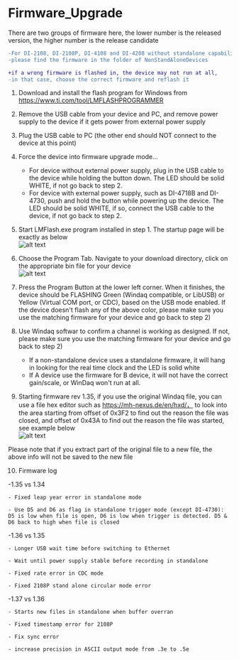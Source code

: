 # Firmware_Upgrade 

There are two groups of firmware here, the lower number is the released version, the higher number is the release candidate

```diff
-For DI-2108, DI-2108P, DI-4108 and DI-4208 without standalone capability,  
-please find the firmware in the folder of NonStandAloneDevices
```
```diff
+if a wrong firmware is flashed in, the device may not run at all,   
-in that case, choose the correct firmware and reflash it
```

1. Download and install the flash program for Windows from https://www.ti.com/tool/LMFLASHPROGRAMMER

2. Remove the USB cable from your device and PC, and remove power supply to the device if it gets power from external power supply

3. Plug the USB cable to PC (the other end should NOT connect to the device at this point)

4. Force the device into firmware upgrade mode...
   - For device without external power supply, plug in the USB cable to the device while holding the button down. The LED should be solid WHITE, if not go back to step 2.
   - For device with external power supply, such as DI-4718B and DI-4730, push and hold the button while powering up the device.  The LED should be solid WHITE, if so, connect the USB cable to the device, if not go back to step 2. 

5. Start LMFlash.exe program installed in step 1. The startup page will be exactly as below <br/>
![alt text](https://www.dataq.com/resources/repository/lmflash1.png)

6. Choose the Program Tab. Navigate to your download directory, click on the appropriate bin file for your device<br/>
![alt text](https://www.dataq.com/resources/repository/lmflash2.png)

7. Press the Program Button at the lower left corner. When it finishes, the device should be FLASHING Green (Windaq compatible, or LibUSB) or Yellow (Virtual COM port, or CDC), based on the USB mode enabled. If the device doesn't flash any of the above color, please make sure you use the matching firmware for your device and go back to step 2)

8. Use Windaq softwar to confirm a channel is working as designed. If not, please make sure you use the matching firmware for your device and go back to step 2)
   - If a non-standalone device uses a standalone firmware, it will hang in looking for the real time clock and the LED is solid white
   - If A device use the firmware for B device, it will not have the correct gain/scale, or WinDaq won't run at all.
   
9. Starting firmware rev 1.35, if you use the original Windaq file, you can use a file hex editor such as https://mh-nexus.de/en/hxd/， to look into the area starting from offset of 0x3F2 to find out the reason the file was closed, and offset of 0x43A to find out the reason the file was started, see example below <br/>
![alt text](https://www.dataq.com/resources/repository/wdq_header.png)

Please note that if you extract part of the original file to a new file, the above info will not be saved to the new file

10. Firmware log

   -1.35 vs 1.34

    - Fixed leap year error in standalone mode

    - Use D5 and D6 as flag in standalone trigger mode (except DI-4730): D5 is low when file is open, D6 is low when trigger is detected. D5 & D6 back to high when file is closed

   -1.36 vs 1.35
   
    - Longer USB wait time before switching to Ethernet

    - Wait until power supply stable before recording in standalone

    - Fixed rate error in CDC mode

    - Fixed 2108P stand alone circular mode error

   -1.37 vs 1.36

    - Starts new files in standalone when buffer overran

    - Fixed timestamp error for 2108P

    - Fix sync error 

    - increase precision in ASCII output mode from .3e to .5e
